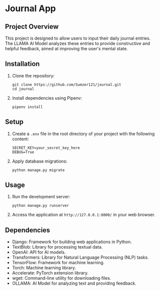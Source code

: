 # Journal App

## Project Overview
This project is designed to allow users to input their daily journal entries. The LLAMA AI Model analyzes these entries to provide constructive and helpful feedback, aimed at improving the user's mental state.

## Installation
1. Clone the repository:
   ```
   git clone https://github.com/Sumzer121/journal.git
   cd journal
   ```

2. Install dependencies using Pipenv:
   ```
   pipenv install
   ```

## Setup
1. Create a `.env` file in the root directory of your project with the following content:
   ```
   SECRET_KEY=your_secret_key_here
   DEBUG=True
   ```

2. Apply database migrations:
   ```
   python manage.py migrate
   ```

## Usage
1. Run the development server:
   ```
   python manage.py runserver
   ```

2. Access the application at `http://127.0.0.1:8000/` in your web browser.

## Dependencies
- Django: Framework for building web applications in Python.
- TextBlob: Library for processing textual data.
- OpenAI: API for AI models.
- Transformers: Library for Natural Language Processing (NLP) tasks.
- TensorFlow: Framework for machine learning.
- Torch: Machine learning library.
- Accelerate: PyTorch extension library.
- wget: Command-line utility for downloading files.
- OLLAMA: AI Model for analyzing text and providing feedback.
